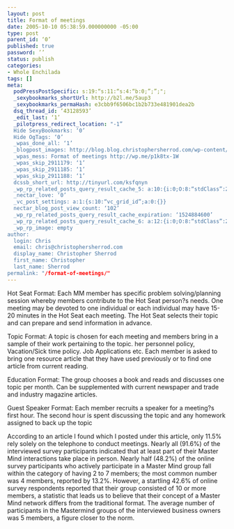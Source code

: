 ```yaml
---
layout: post
title: Format of meetings
date: 2005-10-10 05:38:59.000000000 -05:00
type: post
parent_id: ‘0’
published: true
password: ’’
status: publish
categories:
- Whole Enchilada
tags: []
meta:
  podPressPostSpecific: s:19:“s:11:“s:4:“b:0;”;”;";
  _sexybookmarks_shortUrl: http://b2l.me/5aup3
  _sexybookmarks_permaHash: e3cbb9f6506bc1b2b733e481901dea2b
  dsq_thread_id: ‘43128593’
  _edit_last: ‘1’
  _pilotpress_redirect_location: "-1”
  Hide SexyBookmarks: ‘0’
  Hide OgTags: ‘0’
  _wpas_done_all: ‘1’
  _blogpost_images: http://blog.blog.christophersherrod.com/wp-content/uploads/images/video1.jpg
  _wpas_mess: Format of meetings http://wp.me/p1k8tx-1W
  _wpas_skip_2911179: ‘1’
  _wpas_skip_2911185: ‘1’
  _wpas_skip_2911188: ‘1’
  dcssb_short_url: http://tinyurl.com/ksfqnyn
  _wp_rp_related_posts_query_result_cache_5: a:10:{i:0;O:8:“stdClass”:2:{s:7:“post_id”;s:3:“130”;s:5:“score”;s:18:“33.851334780205676”;}i:1;O:8:“stdClass”:2:{s:7:“post_id”;s:3:“125”;s:5:“score”;s:17:“32.18069144176567”;}i:2;O:8:“stdClass”:2:{s:7:“post_id”;s:3:“123”;s:5:“score”;s:18:“27.210878141996893”;}i:3;O:8:“stdClass”:2:{s:7:“post_id”;s:3:“119”;s:5:“score”;s:18:“27.210878141996893”;}i:4;O:8:“stdClass”:2:{s:7:“post_id”;s:3:“124”;s:5:“score”;s:17:“24.72930458729236”;}i:5;O:8:“stdClass”:2:{s:7:“post_id”;s:2:“20”;s:5:“score”;s:17:“24.72930458729236”;}i:6;O:8:“stdClass”:2:{s:7:“post_id”;s:4:“2282”;s:5:“score”;s:18:“11.237610781449991”;}i:7;O:8:“stdClass”:2:{s:7:“post_id”;s:4:“6806”;s:5:“score”;s:17:“9.122030192913318”;}i:8;O:8:“stdClass”:2:{s:7:“post_id”;s:3:“347”;s:5:“score”;s:17:“9.122030192913318”;}i:9;O:8:“stdClass”:2:{s:7:“post_id”;s:2:“29”;s:5:“score”;s:16:“8.10037894542953”;}}
  _nectar_love: ‘0’
  _vc_post_settings: a:1:{s:10:“vc_grid_id”;a:0:{}}
  nectar_blog_post_view_count: ‘102’
  _wp_rp_related_posts_query_result_cache_expiration: ‘1524884600’
  _wp_rp_related_posts_query_result_cache_6: a:12:{i:0;O:8:“stdClass”:2:{s:7:“post_id”;s:4:“1211”;s:5:“score”;s:17:“52.65090593228955”;}i:1;O:8:“stdClass”:2:{s:7:“post_id”;s:3:“130”;s:5:“score”;s:17:“47.68109263260166”;}i:2;O:8:“stdClass”:2:{s:7:“post_id”;s:3:“295”;s:5:“score”;s:18:“46.657442384498616”;}i:3;O:8:“stdClass”:2:{s:7:“post_id”;s:3:“404”;s:5:“score”;s:17:“42.46316014693734”;}i:4;O:8:“stdClass”:2:{s:7:“post_id”;s:3:“320”;s:5:“score”;s:17:“42.46316014693734”;}i:5;O:8:“stdClass”:2:{s:7:“post_id”;s:3:“312”;s:5:“score”;s:17:“42.46316014693734”;}i:6;O:8:“stdClass”:2:{s:7:“post_id”;s:3:“605”;s:5:“score”;s:17:“40.97427919695004”;}i:7;O:8:“stdClass”:2:{s:7:“post_id”;s:3:“412”;s:5:“score”;s:17:“40.97427919695004”;}i:8;O:8:“stdClass”:2:{s:7:“post_id”;s:3:“123”;s:5:“score”;s:17:“40.97427919695004”;}i:9;O:8:“stdClass”:2:{s:7:“post_id”;s:3:“119”;s:5:“score”;s:17:“40.97427919695004”;}i:10;O:8:“stdClass”:2:{s:7:“post_id”;s:4:“4806”;s:5:“score”;s:17:“37.40469759723801”;}i:11;O:8:“stdClass”:2:{s:7:“post_id”;s:3:“602”;s:5:“score”;s:17:“37.40469759723801”;}}
  _wp_rp_image: empty
author:
  login: Chris
  email: chris@christophersherrod.com
  display_name: Christopher Sherrod
  first_name: Christopher
  last_name: Sherrod
permalink: "/format-of-meetings/"
---
```

<p>Hot Seat Format: Each MM member has specific problem solving/planning session whereby members contribute to the Hot Seat person?s needs. One meeting may be devoted to one individual or each individual may have 15-20 minutes in the Hot Seat each meeting. The Hot Seat selects their topic and can prepare and send information in advance.</p>
<p>Topic Format: A topic is chosen for each meeting and members bring in a sample of their work pertaining to the topic. her personnel policy, Vacation/Sick time policy. Job Applications etc. Each member is asked to bring one resource article that they have used previously or to find one article from current reading.</p>
<p>Education Format: The group chooses a book and reads and discusses one topic per month. Can be supplemented with current newspaper and trade and industry magazine articles.</p>
<p>Guest Speaker Format: Each member recruits a speaker for a meeting?s first hour. The second hour is spent discussing the topic and any homework assigned to back up the topic</p>
<p>According to an article I found which I posted under this article, only 11.5% rely solely on the telephone to conduct meetings. Nearly all (91.6%) of the interviewed survey participants indicated that at least part of their Master Mind interactions take place in person.  Nearly half (48.2%) of the online survey participants who actively participate in a Master Mind group fall within the category of having 2 to 7 members; the most common number was 4 members, reported by 13.2%. However, a startling 42.6% of online survey respondents reported that their group consisted of 10 or more members, a statistic that leads us to believe that their concept of a Master Mind network differs from the traditional format.  The average number of participants in the Mastermind groups of the interviewed business owners was 5 members, a figure closer to the norm.</p>
